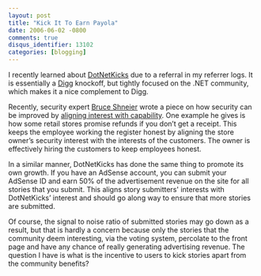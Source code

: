 ```yaml
---
layout: post
title: "Kick It To Earn Payola"
date: 2006-06-02 -0800
comments: true
disqus_identifier: 13102
categories: [blogging]
---
```

I recently learned about
[DotNetKicks](http://www.dotnetkicks.com/ "DotNetKicks") due to a
referral in my referrer logs. It is essentially a
[Digg](http://digg.com/ "Digg") knockoff, but tightly focused on the
.NET community, which makes it a nice complement to Digg.

Recently, security expert [Bruce
Shneier](http://www.schneier.com/blog/ "Bruce Shneier's Blog") wrote a
piece on how security can be improved by [aligning interest with
capability](http://www.schneier.com/blog/archives/2006/06/aligning_intere.html "Aligning interests").
One example he gives is how some retail stores promise refunds if you
don’t get a receipt. This keeps the employee working the register honest
by aligning the store owner’s security interest with the interests of
the customers. The owner is effectively hiring the customers to keep
employees honest.

In a similar manner, DotNetKicks has done the same thing to promote its
own growth. If you have an AdSense account, you can submit your AdSense
ID and earn 50% of the advertisement revenue on the site for all stories
that you submit. This aligns story submitters' interests with
DotNetKicks’ interest and should go along way to ensure that more
stories are submitted.

Of course, the signal to noise ratio of submitted stories may go down as
a result, but that is hardly a concern because only the stories that the
community deem interesting, via the voting system, percolate to the
front page and have any chance of really generating advertising revenue.
The question I have is what is the incentive to users to kick stories
apart from the community benefits?

